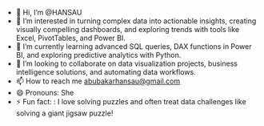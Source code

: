 - 👋 Hi, I’m @HANSAU
- 👀 I’m interested in turning complex data into actionable insights, creating visually compelling dashboards, and exploring trends with tools like Excel, PivotTables, and Power BI.
- 🌱 I’m currently learning advanced SQL queries, DAX functions in Power BI, and exploring predictive analytics with Python.
- 💞️ I’m looking to collaborate on data visualization projects, business intelligence solutions, and automating data workflows.
- 📫 How to reach me abubakarhansau@gmail.com
- 😄 Pronouns: She 
- ⚡ Fun fact: : I love solving puzzles and often treat data challenges like solving a giant jigsaw puzzle!
<!---
HANSAU/HANSAU is a ✨ special ✨ repository because its `README.md` (this file) appears on your GitHub profile.
You can click the Preview link to take a look at your changes.
--->
